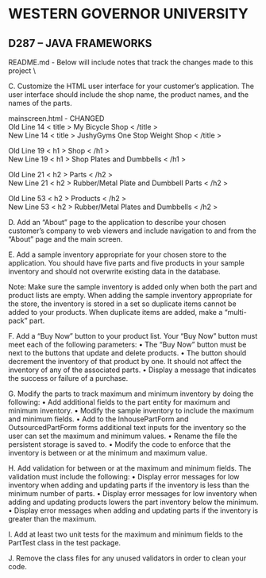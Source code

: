 # WESTERN GOVERNOR UNIVERSITY 
## D287 – JAVA FRAMEWORKS

README.md - Below will include notes that track the changes made to this project \

C.  Customize the HTML user interface for your customer’s application. The user interface should include the shop name, the product names, and the names of the parts.

mainscreen.html - CHANGED\
Old Line 14     < title > My Bicycle Shop < /title > \
New Line 14     < title > JushyGyms One Stop Weight Shop < /title > 

Old Line 19 < h1 > Shop < /h1 >\
New Line 19 < h1 > Shop Plates and Dumbbells < /h1 >

Old Line 21 < h2 > Parts < /h2 >\
New Line 21 < h2 > Rubber/Metal Plate and Dumbbell Parts < /h2 >

Old Line 53 < h2 > Products < /h2 >\
New Line 53 < h2 > Rubber/Metal Plates and Dumbbells < /h2 >

D.  Add an “About” page to the application to describe your chosen customer’s company to web viewers and include navigation to and from the “About” page and the main screen.

E.  Add a sample inventory appropriate for your chosen store to the application. You should have five parts and five products in your sample inventory and should not overwrite existing data in the database.

Note: Make sure the sample inventory is added only when both the part and product lists are empty. When adding the sample inventory appropriate for the store, the inventory is stored in a set so duplicate items cannot be added to your products. When duplicate items are added, make a “multi-pack” part.

F.  Add a “Buy Now” button to your product list. Your “Buy Now” button must meet each of the following parameters:
•  The “Buy Now” button must be next to the buttons that update and delete products.
•  The button should decrement the inventory of that product by one. It should not affect the inventory of any of the associated parts.
•  Display a message that indicates the success or failure of a purchase.

G.  Modify the parts to track maximum and minimum inventory by doing the following:
•  Add additional fields to the part entity for maximum and minimum inventory.
•  Modify the sample inventory to include the maximum and minimum fields.
•  Add to the InhousePartForm and OutsourcedPartForm forms additional text inputs for the inventory so the user can set the maximum and minimum values.
•  Rename the file the persistent storage is saved to.
•  Modify the code to enforce that the inventory is between or at the minimum and maximum value.

H.  Add validation for between or at the maximum and minimum fields. The validation must include the following:
•  Display error messages for low inventory when adding and updating parts if the inventory is less than the minimum number of parts.
•  Display error messages for low inventory when adding and updating products lowers the part inventory below the minimum.
•  Display error messages when adding and updating parts if the inventory is greater than the maximum.

I.  Add at least two unit tests for the maximum and minimum fields to the PartTest class in the test package.

J.  Remove the class files for any unused validators in order to clean your code.